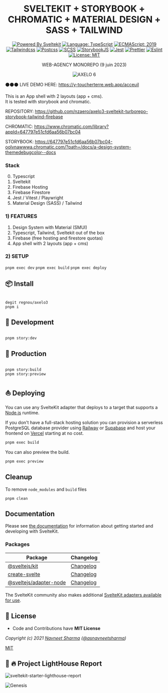 <div align="center">

# SVELTEKIT + STORYBOOK + CHROMATIC + MATERIAL DESIGN + SASS + TAILWIND

[![Powered By Sveltekit](https://img.shields.io/badge/powered%20by-svelte-FF3C02.svg?style=flat&logo=svelte)](https://kit.svelte.dev/) [![Language: TypeScript](https://img.shields.io/badge/language-typescript-blue.svg?style=flat&logo=typescript)](https://www.typescriptlang.org/) [![ECMAScript: 2019](https://img.shields.io/badge/ES-9-F7DF1E.svg?style=flat&logo=javascript)](https://github.com/tc39/ecma262) [![Tailwindcss](https://img.shields.io/badge/Tailwindcss-CSS--Framework-%2338B2AC?logo=tailwindcss)](https://tailwindcss.com) [![Postcss](https://img.shields.io/badge/Postcss-style-%23DD3A0A?style=flat&logo=postcss)](https://postcss.org) [![SCSS](https://img.shields.io/badge/SCSS-Style-%23CC6699?style=flat&logo=sass)](https://sass-lang.com/) [![StorybookJS](https://img.shields.io/badge/Storybook-UI--Webcomponent--tool-%23FF4785?style=flat&logo=storybook)](https://storybook.js.org/) [![Jest](https://img.shields.io/badge/Jest-Unit--Testing--Framework-%23C21325?style=flat&logo=jest)](https://jestjs.io/) [![Prettier](https://img.shields.io/badge/Prettier-code--formatter-%23F7B93E?style=flat&logo=prettier)](https://prettier.io/) [![Eslint](https://img.shields.io/badge/Eslint-linter-%234B32C3?style=flat&logo=eslint)](https://eslint.org/) [![License: MIT](https://img.shields.io/badge/license-MIT-brightgreen.svg?style=flat&logo=license)](https://github.com/navneetsharmaui/sveltekit-blog/blob/main/LICENSE)

WEB-AGENCY MONOREPO (9 juin 2023)

![AXELO 6](https://github.com/nzaero/axelo3-sveltekit-turborepo-storybook-tailwind-firebase/blob/main/DOC/d.png)

</div>

⚫⚫⚫ LIVE DEMO HERE: <https://y-toucherterre.web.app/acceuil>

This is an App shell with 2 layouts (app + cms).  
It is tested with storybook and chromatic.

REPOSITORY: https://github.com/nzaero/axelo3-sveltekit-turborepo-storybook-tailwind-firebase

CHROMATIC: https://www.chromatic.com/library?appId=647797e51cfd6aa56b07bc04

STORYBOOK: https://647797e51cfd6aa56b07bc04-oolvnawwwa.chromatic.com/?path=/docs/a-design-system-themedebugcolor--docs


### Stack

0. Typescript
1. Sveltekit
2. Firebase Hosting
3. Firebase Firestore
4. Jest / Vitest / Playwright
5. Material Design (SASS) / Tailwind

### 1) FEATURES

1. Design System with Material (SMUI)
2. Typescript, Tailwind, Sveltekit out of the box
3. Firebase (free hosting and firestore quotas)
4. App shell with 2 layouts (app + cms)

### 2) SETUP

`pnpm exec dev`
`pnpm exec build`
`pnpm exec deploy`

## 📦️ Install

```

degit regnou/axelo3
pnpm i

```

## 📜 Development

```

pnpm story:dev

```

## 📜 Production

```

pnpm story:build
pnpm story:preview

```

## ⛵️ Deploying

You can use any SvelteKit adapter that deploys to a target that supports a [Node.js](https://nodejs.org/) runtime.

If you don't have a full-stack hosting solution you can provision a serverless PostgreSQL database provider using [Railway](https://railway.app/) or [Supabase](https://supabase.com/) and host your frontend on [Vercel](https://vercel.com/) starting at no cost.

```bash
pnpm exec build
```

You can also preview the build.

```bash
pnpm exec preview
```

## Cleanup

To remove `node_modules` and `build` files

```
pnpm clean
```

## Documentation

Please see [the documentation](https://kit.svelte.dev/docs) for information about getting started and developing with SvelteKit.

### Packages

| Package                                         | Changelog                                        |
| ----------------------------------------------- | ------------------------------------------------ |
| [@sveltejs/kit](packages/kit)                   | [Changelog](packages/kit/CHANGELOG.md)           |
| [create-svelte](packages/create-svelte)         | [Changelog](packages/create-svelte/CHANGELOG.md) |
| [@sveltejs/adapter-node](packages/adapter-node) | [Changelog](packages/adapter-node/CHANGELOG.md)  |

The SvelteKit community also makes additional [SvelteKit adapters available for use](https://sveltesociety.dev/components#adapters).

## 💫 License

- Code and Contributions have **MIT License**

_Copyright (c) 2021 [Navneet Sharma](http://github.com/navneetsharmaui) ([@asnavneetsharma](https://twitter.com/asnavneetsharma))_

[MIT](https://github.com/sveltejs/kit/blob/master/LICENSE)

## :100: :fire: Project LightHouse Report

![sveltekit-starter-lighthouse-report](https://user-images.githubusercontent.com/11630812/115241377-5d485d80-a13e-11eb-8667-611770992c28.png)

![Genesis](https://github.com/nzaero/cosmos3-unix-dev-conf/blob/main/__DOC__/1-img/genesis.webp)
